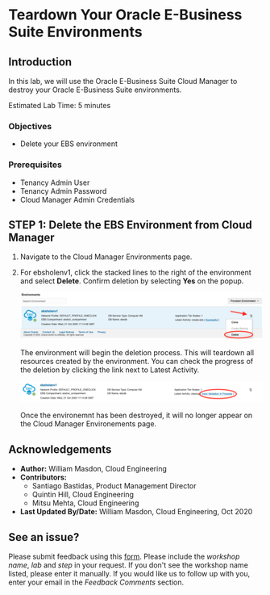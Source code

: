 # Teardown Your Oracle E-Business Suite Environments

## Introduction
In this lab, we will use the Oracle E-Business Suite Cloud Manager to destroy your Oracle E-Business Suite environments.

Estimated Lab Time: 5 minutes


### Objectives
* Delete your EBS environment

### Prerequisites
* Tenancy Admin User
* Tenancy Admin Password
* Cloud Manager Admin Credentials

## **STEP 1:** Delete the EBS Environment from Cloud Manager

1. Navigate to the Cloud Manager Environments page.

2. For ebsholenv1, click the stacked lines to the right of the environment and select **Delete**. Confirm deletion by selecting **Yes** on the popup. 

    ![](./images/delete-env.png " ")

    The environment will begin the deletion process. This will teardown all resources created by the environment. You can check the progress of the deletion by clicking the link next to Latest Activity. 

    ![](./images/latestActivity.png " ")

    Once the environemnt has been destroyed, it will no longer appear on the Cloud Manager Environements page. 


## Acknowledgements

* **Author:** William Masdon, Cloud Engineering
* **Contributors:** 
  - Santiago Bastidas, Product Management Director
  - Quintin Hill, Cloud Engineering
  - Mitsu Mehta, Cloud Engineering
* **Last Updated By/Date:** William Masdon, Cloud Engineering, Oct 2020

## See an issue?
Please submit feedback using this [form](https://apexapps.oracle.com/pls/apex/f?p=133:1:::::P1_FEEDBACK:1). Please include the *workshop name*, *lab* and *step* in your request.  If you don't see the workshop name listed, please enter it manually. If you would like us to follow up with you, enter your email in the *Feedback Comments* section. 
